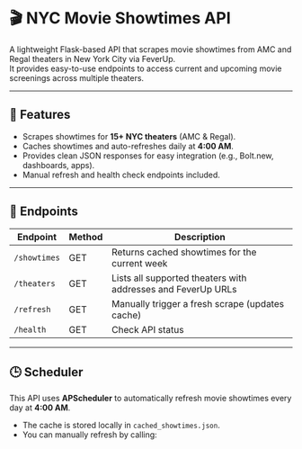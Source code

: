 # 🎬 NYC Movie Showtimes API

A lightweight Flask-based API that scrapes movie showtimes from AMC and Regal theaters in New York City via FeverUp.  
It provides easy-to-use endpoints to access current and upcoming movie screenings across multiple theaters.

---

## 🚀 Features
- Scrapes showtimes for **15+ NYC theaters** (AMC & Regal).
- Caches showtimes and auto-refreshes daily at **4:00 AM**.
- Provides clean JSON responses for easy integration (e.g., Bolt.new, dashboards, apps).
- Manual refresh and health check endpoints included.

---

## 📌 Endpoints

| Endpoint        | Method | Description                                |
|-----------------|--------|--------------------------------------------|
| `/showtimes`    | GET    | Returns cached showtimes for the current week |
| `/theaters`     | GET    | Lists all supported theaters with addresses and FeverUp URLs |
| `/refresh`      | GET    | Manually trigger a fresh scrape (updates cache) |
| `/health`       | GET    | Check API status                           |

---

## 🕒 Scheduler
This API uses **APScheduler** to automatically refresh movie showtimes every day at **4:00 AM**.

- The cache is stored locally in `cached_showtimes.json`.
- You can manually refresh by calling:
